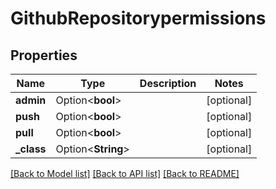 # GithubRepositorypermissions

## Properties

Name | Type | Description | Notes
------------ | ------------- | ------------- | -------------
**admin** | Option<**bool**> |  | [optional]
**push** | Option<**bool**> |  | [optional]
**pull** | Option<**bool**> |  | [optional]
**_class** | Option<**String**> |  | [optional]

[[Back to Model list]](../README.md#documentation-for-models) [[Back to API list]](../README.md#documentation-for-api-endpoints) [[Back to README]](../README.md)


